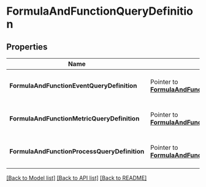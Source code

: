 # FormulaAndFunctionQueryDefinition

## Properties

Name | Type | Description | Notes
---- | ---- | ----------- | ------
**FormulaAndFunctionEventQueryDefinition** | Pointer to [**FormulaAndFunctionEventQueryDefinition**](FormulaAndFunctionEventQueryDefinition.md) | A pointer to the appropriate element. |
**FormulaAndFunctionMetricQueryDefinition** | Pointer to [**FormulaAndFunctionMetricQueryDefinition**](FormulaAndFunctionMetricQueryDefinition.md) | A pointer to the appropriate element. |
**FormulaAndFunctionProcessQueryDefinition** | Pointer to [**FormulaAndFunctionProcessQueryDefinition**](FormulaAndFunctionProcessQueryDefinition.md) | A pointer to the appropriate element. |


[[Back to Model list]](../README.md#documentation-for-models) [[Back to API list]](../README.md#documentation-for-api-endpoints) [[Back to README]](../README.md)



